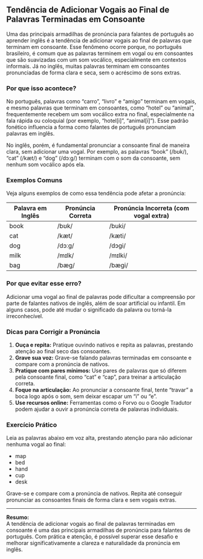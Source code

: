 
## Tendência de Adicionar Vogais ao Final de Palavras Terminadas em Consoante

Uma das principais armadilhas de pronúncia para falantes de português ao aprender inglês é a tendência de adicionar vogais ao final de palavras que terminam em consoante. Esse fenômeno ocorre porque, no português brasileiro, é comum que as palavras terminem em vogal ou em consoantes que são suavizadas com um som vocálico, especialmente em contextos informais. Já no inglês, muitas palavras terminam em consoantes pronunciadas de forma clara e seca, sem o acréscimo de sons extras.

### Por que isso acontece?

No português, palavras como “carro”, “livro” e “amigo” terminam em vogais, e mesmo palavras que terminam em consoantes, como “hotel” ou “animal”, frequentemente recebem um som vocálico extra no final, especialmente na fala rápida ou coloquial (por exemplo, “hotel[i]”, “animal[i]”). Esse padrão fonético influencia a forma como falantes de português pronunciam palavras em inglês.

No inglês, porém, é fundamental pronunciar a consoante final de maneira clara, sem adicionar uma vogal. Por exemplo, as palavras “book” (/bʊk/), “cat” (/kæt/) e “dog” (/dɔːg/) terminam com o som da consoante, sem nenhum som vocálico após ela.

### Exemplos Comuns

Veja alguns exemplos de como essa tendência pode afetar a pronúncia:

| Palavra em Inglês | Pronúncia Correta | Pronúncia Incorreta (com vogal extra) |
|-------------------|-------------------|---------------------------------------|
| book              | /bʊk/             | /buki/                                |
| cat               | /kæt/             | /kæti/                                |
| dog               | /dɔːg/            | /dɔgi/                                |
| milk              | /mɪlk/            | /mɪlki/                               |
| bag               | /bæɡ/             | /bægi/                                |

### Por que evitar esse erro?

Adicionar uma vogal ao final de palavras pode dificultar a compreensão por parte de falantes nativos de inglês, além de soar artificial ou infantil. Em alguns casos, pode até mudar o significado da palavra ou torná-la irreconhecível.

### Dicas para Corrigir a Pronúncia

1. **Ouça e repita:** Pratique ouvindo nativos e repita as palavras, prestando atenção ao final seco das consoantes.
2. **Grave sua voz:** Grave-se falando palavras terminadas em consoante e compare com a pronúncia de nativos.
3. **Pratique com pares mínimos:** Use pares de palavras que só diferem pela consoante final, como “cat” e “cap”, para treinar a articulação correta.
4. **Foque na articulação:** Ao pronunciar a consoante final, tente “travar” a boca logo após o som, sem deixar escapar um “i” ou “e”.
5. **Use recursos online:** Ferramentas como o Forvo ou o Google Tradutor podem ajudar a ouvir a pronúncia correta de palavras individuais.

### Exercício Prático

Leia as palavras abaixo em voz alta, prestando atenção para não adicionar nenhuma vogal ao final:

- map
- bed
- hand
- cup
- desk

Grave-se e compare com a pronúncia de nativos. Repita até conseguir pronunciar as consoantes finais de forma clara e sem vogais extras.

---

**Resumo:**  
A tendência de adicionar vogais ao final de palavras terminadas em consoante é uma das principais armadilhas de pronúncia para falantes de português. Com prática e atenção, é possível superar esse desafio e melhorar significativamente a clareza e naturalidade da pronúncia em inglês.
```
